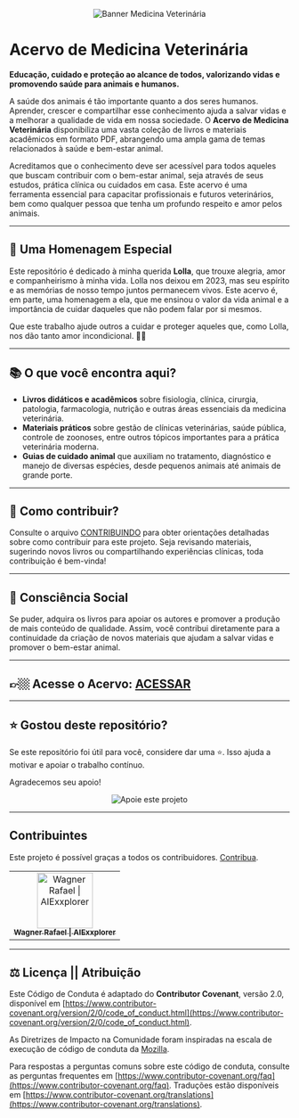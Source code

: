 <p align="center">
  <img src="https://utfs.io/f/LHbyWnn8DdVPAnQPhWsaBlNJLMwyfgx6q0149QGtRbDIc2ZX" alt="Banner Medicina Veterinária" />
</p>

# Acervo de Medicina Veterinária

**Educação, cuidado e proteção ao alcance de todos, valorizando vidas e promovendo saúde para animais e humanos.**

A saúde dos animais é tão importante quanto a dos seres humanos. Aprender, crescer e compartilhar esse conhecimento ajuda a salvar vidas e a melhorar a qualidade de vida em nossa sociedade. O **Acervo de Medicina Veterinária** disponibiliza uma vasta coleção de livros e materiais acadêmicos em formato PDF, abrangendo uma ampla gama de temas relacionados à saúde e bem-estar animal.

Acreditamos que o conhecimento deve ser acessível para todos aqueles que buscam contribuir com o bem-estar animal, seja através de seus estudos, prática clínica ou cuidados em casa. Este acervo é uma ferramenta essencial para capacitar profissionais e futuros veterinários, bem como qualquer pessoa que tenha um profundo respeito e amor pelos animais.

---

## 🐾 Uma Homenagem Especial

Este repositório é dedicado à minha querida **Lolla**, que trouxe alegria, amor e companheirismo à minha vida. Lolla nos deixou em 2023, mas seu espírito e as memórias de nosso tempo juntos permanecem vivos. Este acervo é, em parte, uma homenagem a ela, que me ensinou o valor da vida animal e a importância de cuidar daqueles que não podem falar por si mesmos. 

Que este trabalho ajude outros a cuidar e proteger aqueles que, como Lolla, nos dão tanto amor incondicional. 🐶💖

---

## 📚 O que você encontra aqui?

- **Livros didáticos e acadêmicos** sobre fisiologia, clínica, cirurgia, patologia, farmacologia, nutrição e outras áreas essenciais da medicina veterinária.
- **Materiais práticos** sobre gestão de clínicas veterinárias, saúde pública, controle de zoonoses, entre outros tópicos importantes para a prática veterinária moderna.
- **Guias de cuidado animal** que auxiliam no tratamento, diagnóstico e manejo de diversas espécies, desde pequenos animais até animais de grande porte.

---

## 🚀 Como contribuir?

Consulte o arquivo [CONTRIBUINDO](https://github.com/AIExxplorer/ACERVO_DE_MEDICINA_VETERINARIA/blob/main/CONTRIBUINDO.md) para obter orientações detalhadas sobre como contribuir para este projeto. Seja revisando materiais, sugerindo novos livros ou compartilhando experiências clínicas, toda contribuição é bem-vinda!

---

## 🌱 Consciência Social

Se puder, adquira os livros para apoiar os autores e promover a produção de mais conteúdo de qualidade. Assim, você contribui diretamente para a continuidade da criação de novos materiais que ajudam a salvar vidas e promover o bem-estar animal.

---

## 👉🏼 Acesse o Acervo: [ACESSAR](https://github.com/AIExxplorer/ACERVO_DE_MEDICINA_VETERINARIA/tree/main/Medicina%20Veterin%C3%A1ria)

---

## ⭐️ Gostou deste repositório?

Se este repositório foi útil para você, considere dar uma ⭐️. Isso ajuda a motivar e apoiar o trabalho contínuo.

Agradecemos seu apoio!

<p align="center">
  <img src="https://utfs.io/f/83997afe-4b9a-44f6-82d1-53bf97c0a646-gapx1c.gif" alt="Apoie este projeto" />
</p>

---

## Contribuintes

Este projeto é possível graças a todos os contribuidores. [Contribua](https://github.com/AIExxplorer/ACERVO_DE_MEDICINA_VETERINARIA/blob/main/CONTRIBUINDO.md).

<table>

<td align="center">
    <a href="https://github.com/AIExxplorer">
      <img
        src="https://avatars.githubusercontent.com/u/132309825?v=4"
        width="100px;"
        alt="Wagner Rafael | AIExxplorer"
        />
      <br />
      <sub>
        <b>Wagner Rafael | AIExxplorer</b>
      </sub>
    </a>
</td>

<!-- ------INSIRA SUA CONTRIBUICAO ACIMA DESTA LINHA -->
</table>

<!-- EXEMPLO DE CONTRIBUINTE -->
<!-- <td align="center">
    <a href="LINK DO SEU GITHUB">
      <img
        src="LINK DA SUA FOTO DO GITHUB"
        width="100px;"
        alt="SEU NOME"
        />
      <br />
      <sub>
        <b>SEU NOME</b>
      </sub>
    </a>
</td> -->

---

## ⚖️ Licença || Atribuição

Este Código de Conduta é adaptado do **Contributor Covenant**, versão 2.0, disponível em [https://www.contributor-covenant.org/version/2/0/code_of_conduct.html](https://www.contributor-covenant.org/version/2/0/code_of_conduct.html).

As Diretrizes de Impacto na Comunidade foram inspiradas na escala de execução de código de conduta da [Mozilla](https://github.com/mozilla/diversity).

Para respostas a perguntas comuns sobre este código de conduta, consulte as perguntas frequentes em [https://www.contributor-covenant.org/faq](https://www.contributor-covenant.org/faq). Traduções estão disponíveis em [https://www.contributor-covenant.org/translations](https://www.contributor-covenant.org/translations).
